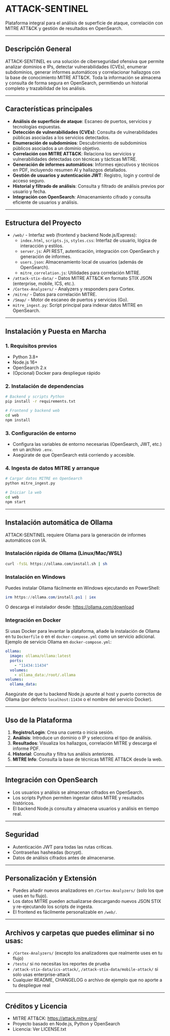 # ATTACK-SENTINEL

Plataforma integral para el análisis de superficie de ataque, correlación con MITRE ATT&CK y gestión de resultados en OpenSearch.

---

## Descripción General
ATTACK-SENTINEL es una solución de ciberseguridad ofensiva que permite analizar dominios e IPs, detectar vulnerabilidades (CVEs), enumerar subdominios, generar informes automáticos y correlacionar hallazgos con la base de conocimiento MITRE ATT&CK. Toda la información se almacena y consulta de forma segura en OpenSearch, permitiendo un historial completo y trazabilidad de los análisis.

---

## Características principales
- **Análisis de superficie de ataque**: Escaneo de puertos, servicios y tecnologías expuestas.
- **Detección de vulnerabilidades (CVEs)**: Consulta de vulnerabilidades públicas asociadas a los servicios detectados.
- **Enumeración de subdominios**: Descubrimiento de subdominios públicos asociados a un dominio objetivo.
- **Correlación con MITRE ATT&CK**: Relaciona los servicios y vulnerabilidades detectadas con técnicas y tácticas MITRE.
- **Generación de informes automáticos**: Informes ejecutivos y técnicos en PDF, incluyendo resumen AI y hallazgos detallados.
- **Gestión de usuarios y autenticación JWT**: Registro, login y control de acceso seguro.
- **Historial y filtrado de análisis**: Consulta y filtrado de análisis previos por usuario y fecha.
- **Integración con OpenSearch**: Almacenamiento cifrado y consulta eficiente de usuarios y análisis.

---

## Estructura del Proyecto

- `/web/` - Interfaz web (frontend y backend Node.js/Express):
  - `index.html`, `scripts.js`, `styles.css`: Interfaz de usuario, lógica de interacción y estilos.
  - `server.js`: API REST, autenticación, integración con OpenSearch y generación de informes.
  - `users.json`: Almacenamiento local de usuarios (además de OpenSearch).
  - `mitre_correlation.js`: Utilidades para correlación MITRE.
- `/attack-stix-data/` - Datos MITRE ATT&CK en formato STIX JSON (enterprise, mobile, ICS, etc.).
- `/Cortex-Analyzers/` - Analyzers y responders para Cortex.
- `/mitre/` - Datos para correlación MITRE.
- `/Smap/` - Motor de escaneo de puertos y servicios (Go).
- `mitre_ingest.py`: Script principal para indexar datos MITRE en OpenSearch.

---

## Instalación y Puesta en Marcha

### 1. Requisitos previos
- Python 3.8+
- Node.js 16+
- OpenSearch 2.x
- (Opcional) Docker para despliegue rápido

### 2. Instalación de dependencias
```bash
# Backend y scripts Python
pip install -r requirements.txt

# Frontend y backend web
cd web
npm install
```

### 3. Configuración de entorno
- Configura las variables de entorno necesarias (OpenSearch, JWT, etc.) en un archivo `.env`.
- Asegúrate de que OpenSearch está corriendo y accesible.

### 4. Ingesta de datos MITRE y arranque
```bash
# Cargar datos MITRE en OpenSearch
python mitre_ingest.py

# Iniciar la web
cd web
npm start
```

---

## Instalación automática de Ollama

ATTACK-SENTINEL requiere Ollama para la generación de informes automáticos con IA.

### Instalación rápida de Ollama (Linux/Mac/WSL)
```bash
curl -fsSL https://ollama.com/install.sh | sh
```

### Instalación en Windows
Puedes instalar Ollama fácilmente en Windows ejecutando en PowerShell:
```powershell
irm https://ollama.com/install.ps1 | iex
```
O descarga el instalador desde: https://ollama.com/download

### Integración en Docker
Si usas Docker para levantar la plataforma, añade la instalación de Ollama en tu `Dockerfile` o en el `docker-compose.yml` como un servicio adicional. Ejemplo de servicio Ollama en `docker-compose.yml`:

```yaml
ollama:
  image: ollama/ollama:latest
  ports:
    - "11434:11434"
  volumes:
    - ollama_data:/root/.ollama
volumes:
  ollama_data:
```

Asegúrate de que tu backend Node.js apunte al host y puerto correctos de Ollama (por defecto `localhost:11434` o el nombre del servicio Docker).

---

## Uso de la Plataforma

1. **Registro/Login**: Crea una cuenta o inicia sesión.
2. **Análisis**: Introduce un dominio o IP y selecciona el tipo de análisis.
3. **Resultados**: Visualiza los hallazgos, correlación MITRE y descarga el informe PDF.
4. **Historial**: Consulta y filtra tus análisis anteriores.
5. **MITRE Info**: Consulta la base de técnicas MITRE ATT&CK desde la web.

---

## Integración con OpenSearch
- Los usuarios y análisis se almacenan cifrados en OpenSearch.
- Los scripts Python permiten ingestar datos MITRE y resultados históricos.
- El backend Node.js consulta y almacena usuarios y análisis en tiempo real.

---

## Seguridad
- Autenticación JWT para todas las rutas críticas.
- Contraseñas hasheadas (bcrypt).
- Datos de análisis cifrados antes de almacenarse.

---

## Personalización y Extensión
- Puedes añadir nuevos analizadores en `/Cortex-Analyzers/` (solo los que uses en tu flujo).
- Los datos MITRE pueden actualizarse descargando nuevos JSON STIX y re-ejecutando los scripts de ingesta.
- El frontend es fácilmente personalizable en `/web/`.

---

## Archivos y carpetas que puedes eliminar si no usas:
- `/Cortex-Analyzers/` (excepto los analizadores que realmente uses en tu flujo)
- `/tests/` si no necesitas los reportes de prueba
- `/attack-stix-data/ics-attack/`, `/attack-stix-data/mobile-attack/` si solo usas enterprise-attack
- Cualquier README, CHANGELOG o archivo de ejemplo que no aporte a tu despliegue real

---

## Créditos y Licencia
- MITRE ATT&CK: https://attack.mitre.org/
- Proyecto basado en Node.js, Python y OpenSearch
- Licencia: Ver LICENSE.txt
